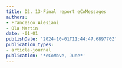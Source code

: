 ```yaml
---
title: D2. 13-Final report eCoMessages
authors:
- Francesco Alesiani
- Ola Martin
date: -01-01
publishDate: '2024-10-01T11:44:47.689770Z'
publication_types:
- article-journal
publication: '*eCoMove, June*'
---
```

